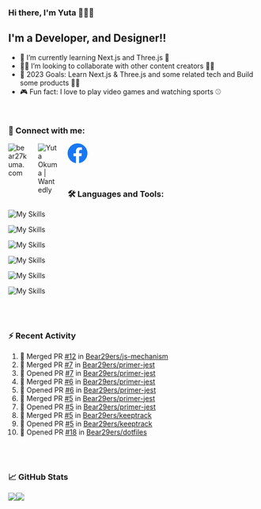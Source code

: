 ### Hi there, I'm Yuta 🤟🏻🐻

## I'm a Developer, and Designer!!

- 🌱 I’m currently learning Next.js and Three.js 🤣
- 👬🏻 I’m looking to collaborate with other content creators 👋🏻
- 🥅 2023 Goals: Learn Next.js & Three.js and some related tech and Build some products 💪🏻
- 🎮 Fun fact: I love to play video games and watching sports ⚾️

<br />

### :wave: Connect with me:

[<img align="left" alt="bear27kuma.com" width="40px" src="https://user-images.githubusercontent.com/39920490/156489586-f125813b-e344-46d6-9306-f5786684b976.jpg" style="margin-right: 20px;" />](https://bear29ers.github.io/)
[<img align="left" alt="Yuta Okuma | Wantedly" width="40px" src="https://user-images.githubusercontent.com/39920490/156489528-fdc520d6-10f1-43b6-8bf8-fadf8dcf1a90.jpg" style="margin-right: 20px;" />](https://www.wantedly.com/id/yuta_okuma_b)
[<img align="left" alt="Yuta Okuma | Facebook" width="40px" src="https://github.com/github/explore/blob/main/topics/facebook/facebook.png?raw=true" style="margin-right: 20px;" />](https://www.facebook.com/kumakuma1129/)

[//]: # '[<img align="left" alt="Yuta Okuma | Instagram" width="40px" src="https://github.com/github/explore/blob/main/topics/instagram/instagram.png?raw=true" />](https://www.instagram.com/bear_27earl/)'

<br />
<br />
<br />
<br />

### :hammer_and_wrench: Languages and Tools:

![My Skills](https://skillicons.dev/icons?i=html,css,sass,tailwind,bootstrap,js)

![My Skills](https://skillicons.dev/icons?i=ts,jquery,react,nextjs,vercel,vue)

![My Skills](https://skillicons.dev/icons?i=nodejs,express,jest,php,laravel,mysql)

![My Skills](https://skillicons.dev/icons?i=docker,git,github,githubactions,aws,linux)

![My Skills](https://skillicons.dev/icons?i=vim,neovim,lua,md,idea,vscode)

![My Skills](https://skillicons.dev/icons?i=atom,webpack,xd,ps,ai,ae)

<br />
<br />

### :zap: Recent Activity

<!--START_SECTION:activity-->

1. 🎉 Merged PR [#12](https://github.com/Bear29ers/js-mechanism/pull/12) in [Bear29ers/js-mechanism](https://github.com/Bear29ers/js-mechanism)
2. 🎉 Merged PR [#7](https://github.com/Bear29ers/primer-jest/pull/7) in [Bear29ers/primer-jest](https://github.com/Bear29ers/primer-jest)
3. 💪 Opened PR [#7](https://github.com/Bear29ers/primer-jest/pull/7) in [Bear29ers/primer-jest](https://github.com/Bear29ers/primer-jest)
4. 🎉 Merged PR [#6](https://github.com/Bear29ers/primer-jest/pull/6) in [Bear29ers/primer-jest](https://github.com/Bear29ers/primer-jest)
5. 💪 Opened PR [#6](https://github.com/Bear29ers/primer-jest/pull/6) in [Bear29ers/primer-jest](https://github.com/Bear29ers/primer-jest)
6. 🎉 Merged PR [#5](https://github.com/Bear29ers/primer-jest/pull/5) in [Bear29ers/primer-jest](https://github.com/Bear29ers/primer-jest)
7. 💪 Opened PR [#5](https://github.com/Bear29ers/primer-jest/pull/5) in [Bear29ers/primer-jest](https://github.com/Bear29ers/primer-jest)
8. 🎉 Merged PR [#5](https://github.com/Bear29ers/keeptrack/pull/5) in [Bear29ers/keeptrack](https://github.com/Bear29ers/keeptrack)
9. 💪 Opened PR [#5](https://github.com/Bear29ers/keeptrack/pull/5) in [Bear29ers/keeptrack](https://github.com/Bear29ers/keeptrack)
10. 💪 Opened PR [#18](https://github.com/Bear29ers/dotfiles/pull/18) in [Bear29ers/dotfiles](https://github.com/Bear29ers/dotfiles)

<!--END_SECTION:activity-->

<br />
<br />

### :chart_with_upwards_trend: GitHub Stats

<div style="display: flex;">
    <a href="https://github.com/Bear29ers">
        <img height="200px;" src="https://github-readme-stats.vercel.app/api?username=Bear29ers&show_icons=true&theme=bear">
    </a>
    <a href="https://github.com/Bear29ers">
        <img height="200px" src="https://github-readme-stats.vercel.app/api/top-langs/?username=Bear29ers&langs_count=6&layout=compact&theme=bear">
    </a>
</div>

